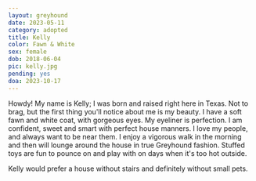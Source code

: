 ```yaml
---
layout: greyhound
date: 2023-05-11
category: adopted
title: Kelly
color: Fawn & White
sex: female
dob: 2018-06-04
pic: kelly.jpg
pending: yes
doa: 2023-10-17
---
```

Howdy! My name is Kelly; I was born and raised right here in Texas. Not to brag, but the first thing you'll notice about me is my beauty. I have a soft fawn and white coat, with gorgeous eyes. My eyeliner is perfection. I am confident, sweet and smart with perfect house manners. I love my people, and always want to be near them. I enjoy a vigorous walk in the morning and then will lounge around the house in true Greyhound fashion. Stuffed toys are fun to pounce on and play with on days when it's too hot outside.

Kelly would prefer a house without stairs and definitely without small pets. 


